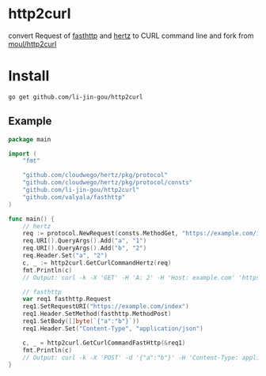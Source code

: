 # http2curl

convert Request of [fasthttp](https://github.com/valyala/fasthttp) and [hertz](https://github.com/cloudwego/hertz) to CURL command line and fork from [moul/http2curl](https://github.com/moul/http2curl)


# Install

```shell
go get github.com/li-jin-gou/http2curl
```

## Example

```go
package main

import (
	"fmt"

	"github.com/cloudwego/hertz/pkg/protocol"
	"github.com/cloudwego/hertz/pkg/protocol/consts"
	"github.com/li-jin-gou/http2curl"
	"github.com/valyala/fasthttp"
)

func main() {
	// hertz
	req := protocol.NewRequest(consts.MethodGet, "https://example.com/index", nil)
	req.URI().QueryArgs().Add("a", "1")
	req.URI().QueryArgs().Add("b", "2")
	req.Header.Set("a", "2")
	c, _ := http2curl.GetCurlCommandHertz(req)
	fmt.Println(c)
	// Output: curl -k -X 'GET' -H 'A: 2' -H 'Host: example.com' 'https://example.com/index?a=1&b=2' --compressed

	// fasthttp
	var req1 fasthttp.Request
	req1.SetRequestURI("https://example.com/index")
	req1.Header.SetMethod(fasthttp.MethodPost)
	req1.SetBody([]byte(`{"a":"b"}`))
	req1.Header.Set("Content-Type", "application/json")

	c, _ = http2curl.GetCurlCommandFastHttp(&req1)
	fmt.Println(c)
	// Output: curl -k -X 'POST' -d '{"a":"b"}' -H 'Content-Type: application/json' 'https://example.com/index' --compressed
}

```